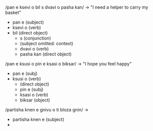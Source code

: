 

/pan e ksevi o bil s dvavi o pasha kan/ -> "I need a helper to carry my basket"
- pan e (subject)
- ksevi o (verb)
- bil (direct object)
	- s (conjunction)
	- (subject omitted: context)
	- dvavi o (verb)
	- pasha kan (direct object)

/pan e ksusi o pin e ksasi o biksar/ -> "I hope you feel happy"
- pan e (subj)
- ksusi o (verb)
	- (direct object)
	- pin e (subj)
	- ksasi o (verb)
	- biksar (object)

/partisha knen e gnivu o ti bloza gnin/ -> 
- partisha knen e (subject)
- 